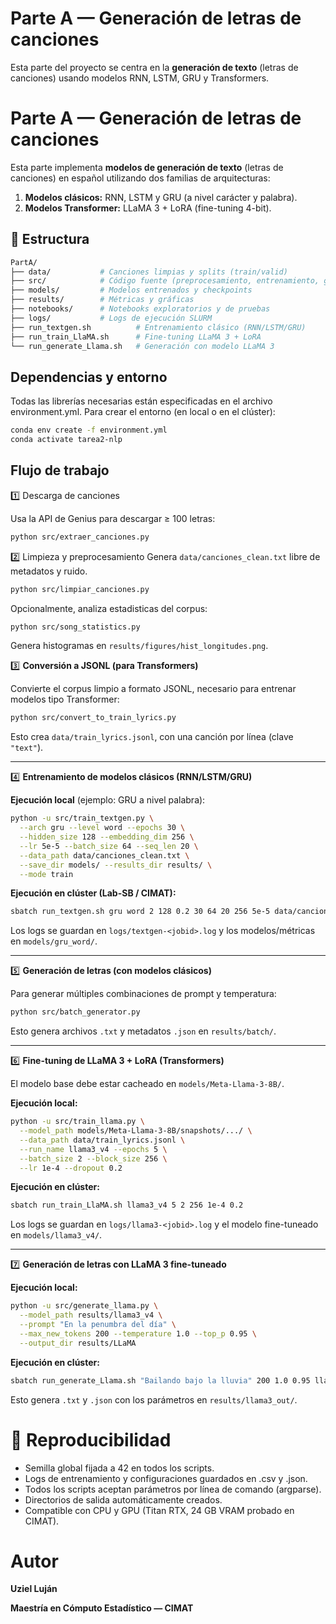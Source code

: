 # Parte A — Generación de letras de canciones

Esta parte del proyecto se centra en la **generación de texto** (letras de canciones) usando modelos RNN, LSTM, GRU y Transformers.



# Parte A — Generación de letras de canciones

Esta parte implementa **modelos de generación de texto** (letras de canciones) en español utilizando dos familias de arquitecturas:

1. **Modelos clásicos:** RNN, LSTM y GRU (a nivel carácter y palabra).  
2. **Modelos Transformer:** LLaMA 3 + LoRA (fine-tuning 4-bit).



## 📂 Estructura

```bash
PartA/
├── data/           # Canciones limpias y splits (train/valid)
├── src/            # Código fuente (preprocesamiento, entrenamiento, generación)
├── models/         # Modelos entrenados y checkpoints
├── results/        # Métricas y gráficas
├── notebooks/      # Notebooks exploratorios y de pruebas
├── logs/           # Logs de ejecución SLURM
├── run_textgen.sh          # Entrenamiento clásico (RNN/LSTM/GRU)
├── run_train_LlaMA.sh      # Fine-tuning LLaMA 3 + LoRA
└── run_generate_Llama.sh   # Generación con modelo LLaMA 3
```

## Dependencias y entorno

Todas las librerías necesarias están especificadas en el archivo environment.yml.
Para crear el entorno (en local o en el clúster):

```bash
conda env create -f environment.yml
conda activate tarea2-nlp
```

## Flujo de trabajo

1️⃣ Descarga de canciones

Usa la API de Genius para descargar ≥ 100 letras:

```bash
python src/extraer_canciones.py
```
2️⃣ Limpieza y preprocesamiento
Genera `data/canciones_clean.txt` libre de metadatos y ruido.

```bash
python src/limpiar_canciones.py
```
Opcionalmente, analiza estadisticas del corpus:

```bash
python src/song_statistics.py
```
Genera histogramas en `results/figures/hist_longitudes.png`.



3️⃣ **Conversión a JSONL (para Transformers)**

Convierte el corpus limpio a formato JSONL, necesario para entrenar modelos tipo Transformer:

```bash
python src/convert_to_train_lyrics.py
```

Esto crea `data/train_lyrics.jsonl`, con una canción por línea (clave `"text"`).

---

4️⃣ **Entrenamiento de modelos clásicos (RNN/LSTM/GRU)**

**Ejecución local** (ejemplo: GRU a nivel palabra):

```bash
python -u src/train_textgen.py \
  --arch gru --level word --epochs 30 \
  --hidden_size 128 --embedding_dim 256 \
  --lr 5e-5 --batch_size 64 --seq_len 20 \
  --data_path data/canciones_clean.txt \
  --save_dir models/ --results_dir results/ \
  --mode train
```

**Ejecución en clúster (Lab-SB / CIMAT):**

```bash
sbatch run_textgen.sh gru word 2 128 0.2 30 64 20 256 5e-5 data/canciones_clean.txt models/ results/
```

Los logs se guardan en `logs/textgen-<jobid>.log` y los modelos/métricas en `models/gru_word/`.

---

5️⃣ **Generación de letras (con modelos clásicos)**

Para generar múltiples combinaciones de prompt y temperatura:

```bash
python src/batch_generator.py
```

Esto genera archivos `.txt` y metadatos `.json` en `results/batch/`.

---

6️⃣ **Fine-tuning de LLaMA 3 + LoRA (Transformers)**

El modelo base debe estar cacheado en `models/Meta-Llama-3-8B/`.

**Ejecución local:**

```bash
python -u src/train_llama.py \
  --model_path models/Meta-Llama-3-8B/snapshots/.../ \
  --data_path data/train_lyrics.jsonl \
  --run_name llama3_v4 --epochs 5 \
  --batch_size 2 --block_size 256 \
  --lr 1e-4 --dropout 0.2
```

**Ejecución en clúster:**

```bash
sbatch run_train_LlaMA.sh llama3_v4 5 2 256 1e-4 0.2
```

Los logs se guardan en `logs/llama3-<jobid>.log` y el modelo fine-tuneado en `models/llama3_v4/`.

---

7️⃣ **Generación de letras con LLaMA 3 fine-tuneado**

**Ejecución local:**

```bash
python -u src/generate_llama.py \
  --model_path results/llama3_v4 \
  --prompt "En la penumbra del día" \
  --max_new_tokens 200 --temperature 1.0 --top_p 0.95 \
  --output_dir results/LLaMA
```

**Ejecución en clúster:**

```bash
sbatch run_generate_Llama.sh "Bailando bajo la lluvia" 200 1.0 0.95 llama3_out
```

Esto genera `.txt` y `.json` con los parámetros en `results/llama3_out/`.


# 🔁 Reproducibilidad

- Semilla global fijada a 42 en todos los scripts.
- Logs de entrenamiento y configuraciones guardados en .csv y .json.
- Todos los scripts aceptan parámetros por línea de comando (argparse).
- Directorios de salida automáticamente creados.
- Compatible con CPU y GPU (Titan RTX, 24 GB VRAM probado en CIMAT).


# Autor

**Uziel Luján**

**Maestría en Cómputo Estadístico — CIMAT**
